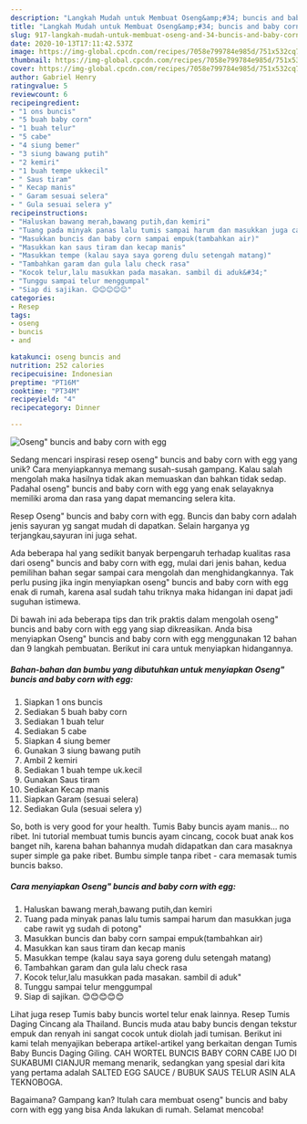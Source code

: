 ```yaml
---
description: "Langkah Mudah untuk Membuat Oseng&amp;#34; buncis and baby corn with egg Anti Gagal"
title: "Langkah Mudah untuk Membuat Oseng&amp;#34; buncis and baby corn with egg Anti Gagal"
slug: 917-langkah-mudah-untuk-membuat-oseng-and-34-buncis-and-baby-corn-with-egg-anti-gagal
date: 2020-10-13T17:11:42.537Z
image: https://img-global.cpcdn.com/recipes/7058e799784e985d/751x532cq70/oseng-buncis-and-baby-corn-with-egg-foto-resep-utama.jpg
thumbnail: https://img-global.cpcdn.com/recipes/7058e799784e985d/751x532cq70/oseng-buncis-and-baby-corn-with-egg-foto-resep-utama.jpg
cover: https://img-global.cpcdn.com/recipes/7058e799784e985d/751x532cq70/oseng-buncis-and-baby-corn-with-egg-foto-resep-utama.jpg
author: Gabriel Henry
ratingvalue: 5
reviewcount: 6
recipeingredient:
- "1 ons buncis"
- "5 buah baby corn"
- "1 buah telur"
- "5 cabe"
- "4 siung bemer"
- "3 siung bawang putih"
- "2 kemiri"
- "1 buah tempe ukkecil"
- " Saus tiram"
- " Kecap manis"
- " Garam sesuai selera"
- " Gula sesuai selera y"
recipeinstructions:
- "Haluskan bawang merah,bawang putih,dan kemiri"
- "Tuang pada minyak panas lalu tumis sampai harum dan masukkan juga cabe rawit yg sudah di potong&#34;"
- "Masukkan buncis dan baby corn sampai empuk(tambahkan air)"
- "Masukkan kan saus tiram dan kecap manis"
- "Masukkan tempe (kalau saya saya goreng dulu setengah matang)"
- "Tambahkan garam dan gula lalu check rasa"
- "Kocok telur,lalu masukkan pada masakan. sambil di aduk&#34;"
- "Tunggu sampai telur menggumpal"
- "Siap di sajikan. 😊😊😊😊😊"
categories:
- Resep
tags:
- oseng
- buncis
- and

katakunci: oseng buncis and 
nutrition: 252 calories
recipecuisine: Indonesian
preptime: "PT16M"
cooktime: "PT34M"
recipeyield: "4"
recipecategory: Dinner

---
```



![Oseng&#34; buncis and baby corn with egg](https://img-global.cpcdn.com/recipes/7058e799784e985d/751x532cq70/oseng-buncis-and-baby-corn-with-egg-foto-resep-utama.jpg)

Sedang mencari inspirasi resep oseng&#34; buncis and baby corn with egg yang unik? Cara menyiapkannya memang susah-susah gampang. Kalau salah mengolah maka hasilnya tidak akan memuaskan dan bahkan tidak sedap. Padahal oseng&#34; buncis and baby corn with egg yang enak selayaknya memiliki aroma dan rasa yang dapat memancing selera kita.

Resep Oseng&#34; buncis and baby corn with egg. Buncis dan baby corn adalah jenis sayuran yg sangat mudah di dapatkan. Selain harganya yg terjangkau,sayuran ini juga sehat.

Ada beberapa hal yang sedikit banyak berpengaruh terhadap kualitas rasa dari oseng&#34; buncis and baby corn with egg, mulai dari jenis bahan, kedua pemilihan bahan segar sampai cara mengolah dan menghidangkannya. Tak perlu pusing jika ingin menyiapkan oseng&#34; buncis and baby corn with egg enak di rumah, karena asal sudah tahu triknya maka hidangan ini dapat jadi suguhan istimewa.


Di bawah ini ada beberapa tips dan trik praktis dalam mengolah oseng&#34; buncis and baby corn with egg yang siap dikreasikan. Anda bisa menyiapkan Oseng&#34; buncis and baby corn with egg menggunakan 12 bahan dan 9 langkah pembuatan. Berikut ini cara untuk menyiapkan hidangannya.

<!--inarticleads1-->

##### Bahan-bahan dan bumbu yang dibutuhkan untuk menyiapkan Oseng&#34; buncis and baby corn with egg:

1. Siapkan 1 ons buncis
1. Sediakan 5 buah baby corn
1. Sediakan 1 buah telur
1. Sediakan 5 cabe
1. Siapkan 4 siung bemer
1. Gunakan 3 siung bawang putih
1. Ambil 2 kemiri
1. Sediakan 1 buah tempe uk.kecil
1. Gunakan  Saus tiram
1. Sediakan  Kecap manis
1. Siapkan  Garam (sesuai selera)
1. Sediakan  Gula (sesuai selera y)


So, both is very good for your health. Tumis Baby buncis ayam manis… no ribet. Ini tutorial membuat tumis buncis ayam cincang, cocok buat anak kos banget nih, karena bahan bahannya mudah didapatkan dan cara masaknya super simple ga pake ribet. Bumbu simple tanpa ribet - cara memasak tumis buncis bakso. 

<!--inarticleads2-->

##### Cara menyiapkan Oseng&#34; buncis and baby corn with egg:

1. Haluskan bawang merah,bawang putih,dan kemiri
1. Tuang pada minyak panas lalu tumis sampai harum dan masukkan juga cabe rawit yg sudah di potong&#34;
1. Masukkan buncis dan baby corn sampai empuk(tambahkan air)
1. Masukkan kan saus tiram dan kecap manis
1. Masukkan tempe (kalau saya saya goreng dulu setengah matang)
1. Tambahkan garam dan gula lalu check rasa
1. Kocok telur,lalu masukkan pada masakan. sambil di aduk&#34;
1. Tunggu sampai telur menggumpal
1. Siap di sajikan. 😊😊😊😊😊


Lihat juga resep Tumis baby buncis wortel telur enak lainnya. Resep Tumis Daging Cincang ala Thailand. Buncis muda atau baby buncis dengan tekstur empuk dan renyah ini sangat cocok untuk diolah jadi tumisan. Berikut ini kami telah menyajikan beberapa artikel-artikel yang berkaitan dengan Tumis Baby Buncis Daging Giling. CAH WORTEL BUNCIS BABY CORN CABE IJO DI SUKABUMI CIANJUR memang menarik, sedangkan yang spesial dari kita yang pertama adalah SALTED EGG SAUCE / BUBUK SAUS TELUR ASIN ALA TEKNOBOGA. 

Bagaimana? Gampang kan? Itulah cara membuat oseng&#34; buncis and baby corn with egg yang bisa Anda lakukan di rumah. Selamat mencoba!
